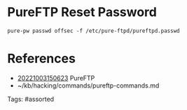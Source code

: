 # PureFTP Reset Password

```
pure-pw passwd offsec -f /etc/pure-ftpd/pureftpd.passwd
```

# References
- [20221003150623](/zet/20221003150623/) PureFTP
- ~/kb/hacking/commands/pureftp-commands.md

Tags:
    #assorted

